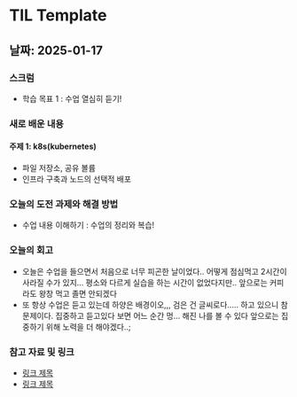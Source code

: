 # TIL Template

## 날짜: 2025-01-17

### 스크럼
- 학습 목표 1 : 수업 열심히 듣기!

### 새로 배운 내용
#### 주제 1: k8s(kubernetes)
- 파일 저장소, 공유 볼륨
- 인프라 구축과 노드의 선택적 배포

### 오늘의 도전 과제와 해결 방법
- 수업 내용 이해하기 : 수업의 정리와 복습!

### 오늘의 회고
- 오늘은 수업을 들으면서 처음으로 너무 피곤한 날이었다.. 어떻게 점심먹고 2시간이 사라질 수가 있지... 평소와 다르게 실습을 하는 시간이 없었다지만.. 앞으로는 커피라도 왕창 먹고 졸면 안되겠다
- 또 항상 수업은 듣고 있는데 하양은 배경이오,,, 검은 건 글씨로다..... 하고 있으니 참 문제이다. 집중하고 듣고있다 보면 어느 순간 멍... 해진 나를 볼 수 있다 앞으로는 집중하기 위해 노력을 더 해야겠다..;
### 참고 자료 및 링크
- [링크 제목](URL)
- [링크 제목](URL)
